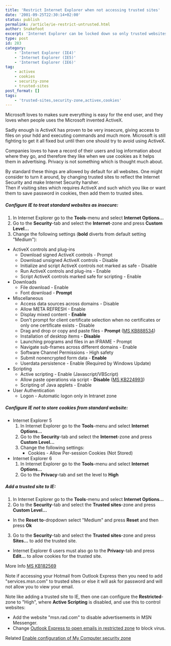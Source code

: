 ```yaml
---
title: 'Restrict Internet Explorer when not accessing trusted sites'
date: '2001-09-25T22:30:14+02:00'
status: publish
permalink: /article/ie-restrict-untrusted.html
author: Snakefoot
excerpt: 'Internet Explorer can be locked down so only trusted websites can activate ActiveX and use cookies for tracking.'
type: post
id: 283
category:
    - 'Internet Explorer (IE4)'
    - 'Internet Explorer (IE5)'
    - 'Internet Explorer (IE6)'
tag:
    - activex
    - cookies
    - security-zone
    - trusted-sites
post_format: []
tags:
    - 'trusted-sites,security-zone,activex,cookies'
---
```

Microsoft loves to makes sure everything is easy for the end user, and they loves when people uses the Microsoft invented ActiveX.  
  
 Sadly enough is ActiveX has proven to be very insecure, giving access to files on your hdd and executing commands and much more. Microsoft is still fighting to get it all fixed but until then one should try to avoid using ActiveX.  
  
 Companies loves to have a record of their users and log information about where they go, and therefore they like when we use cookies as it helps them in advertising. Privacy is not something which is thought much about.  
  
 By standard these things are allowed by default for all websites. One might consider to turn it around, by changing trusted sites to reflect the Internet Security and make Internet Security harsher.  
 Then if visiting sites which requires ActiveX and such which you like or want them to save password in cookies, then add them to trusted sites.

##### Configure IE to treat standard websites as insecure:

1. In Internet Explorer go to the **Tools**-menu and select **Internet Options...**
2. Go to the **Security**-tab and select the **Internet**-zone and press **Custom Level...**
3. Change the following settings (**bold** diverts from default setting "Medium"): 
  - ActiveX controls and plug-ins 
      - Download signed ActiveX controls - Prompt
      - Download unsigned ActiveX controls - Disable
      - Initialize and script ActiveX controls not marked as safe - Disable
      - Run ActiveX controls and plug-ins - Enable
      - Script ActiveX controls marked safe for scripting - Enable
  - Downloads 
      - File download - Enable
      - Font download - **Prompt**
  - Miscellaneous 
      - Access data sources across domains - Disable
      - Allow META REFRESH - Enable
      - Display mixed content - **Enable**
      - Don't prompt for client certificate selection when no certificates or only one certificate exists - Disable
      - Drag and drop or copy and paste files - **Prompt** ([MS KB888534](http://support.microsoft.com/kb/888534 "How to help protect against the Internet Explorer Click and Scroll security issue [Q888534]"))
      - Installation of desktop items - **Disable**
      - Launching programs and files in an IFRAME - Prompt
      - Navigate sub-frames across different domains - Enable
      - Software Channel Permissions - High safety
      - Submit nonencrypted form data - **Enable**
      - Userdata persistence - Enable (Required by Windows Update)
  - Scripting 
      - Active scripting - Enable (Javascript/VBScript)
      - Allow paste operations via script - **Disable** ([MS KB224993](http://support.microsoft.com/kb/224993 "How to Prevent Web Sites From Obtaining Access to the Contents of Your Windows Clipboard [Q224993]"))
      - Scripting of Java applets - Enable
  - User Authentication 
      - Logon - Automatic logon only in Intranet zone

##### Configure IE not to store cookies from standard website:

- Internet Explorer 5 
  1. In Internet Explorer go to the **Tools**-menu and select **Internet Options...**
  2. Go to the **Security**-tab and select the **Internet**-zone and press **Custom Level...**
  3. Change the following settings: 
      - Cookies - Allow Per-session Cookies (Not Stored)
- Internet Explorer 6 
  1. In Internet Explorer go to the **Tools**-menu and select **Internet Options...**
  2. Go to the **Privacy**-tab and set the level to **High**

##### Add a trusted site to IE:

1. In Internet Explorer go to the **Tools**-menu and select **Internet Options...**
2. Go to the **Security**-tab and select the **Trusted sites**-zone and press **Custom Level...**
  - In the **Reset to**-dropdown select "Medium" and press **Reset** and then press **Ok**
3. Go to the **Security**-tab and select the **Trusted sites**-zone and press **Sites...** to add the trusted site.  
  
  - Internet Explorer 6 users must also go to the **Privacy**-tab and press **Edit...** to allow cookies for the trusted site.
 
 More Info [MS KB182569](http://support.microsoft.com/kb/182569 "Description of Internet Explorer security zones registry entries [Q182569]")  
  
 Note if accessing your Hotmail from Outlook Express then you need to add "services.msn.com" to trusted sites or else it will ask for password and will not allow you to view your email.  
  
 Note like adding a trusted site to IE, then one can configure the **Restricted**-zone to "High", where **Active Scripting** is disabled, and use this to control websites:
- Add the website "msn.rad.com" to disable advertisements in MSN Messenger.
- Change [Outlook Express to open emails in restricted zone](/article/outlook-express-security-zone.html) to block virus.
 
 Related [Enable configuration of My Computer security zone](/article/my-computer-security-zone.html)  